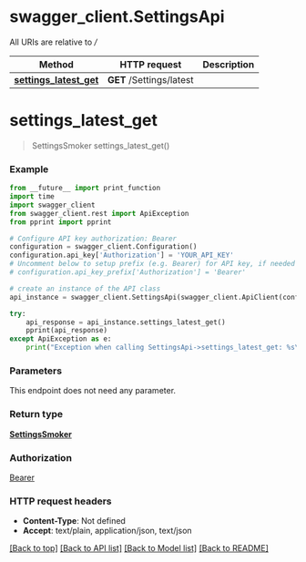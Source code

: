 # swagger_client.SettingsApi

All URIs are relative to */*

Method | HTTP request | Description
------------- | ------------- | -------------
[**settings_latest_get**](SettingsApi.md#settings_latest_get) | **GET** /Settings/latest | 

# **settings_latest_get**
> SettingsSmoker settings_latest_get()



### Example
```python
from __future__ import print_function
import time
import swagger_client
from swagger_client.rest import ApiException
from pprint import pprint

# Configure API key authorization: Bearer
configuration = swagger_client.Configuration()
configuration.api_key['Authorization'] = 'YOUR_API_KEY'
# Uncomment below to setup prefix (e.g. Bearer) for API key, if needed
# configuration.api_key_prefix['Authorization'] = 'Bearer'

# create an instance of the API class
api_instance = swagger_client.SettingsApi(swagger_client.ApiClient(configuration))

try:
    api_response = api_instance.settings_latest_get()
    pprint(api_response)
except ApiException as e:
    print("Exception when calling SettingsApi->settings_latest_get: %s\n" % e)
```

### Parameters
This endpoint does not need any parameter.

### Return type

[**SettingsSmoker**](SettingsSmoker.md)

### Authorization

[Bearer](../README.md#Bearer)

### HTTP request headers

 - **Content-Type**: Not defined
 - **Accept**: text/plain, application/json, text/json

[[Back to top]](#) [[Back to API list]](../README.md#documentation-for-api-endpoints) [[Back to Model list]](../README.md#documentation-for-models) [[Back to README]](../README.md)

